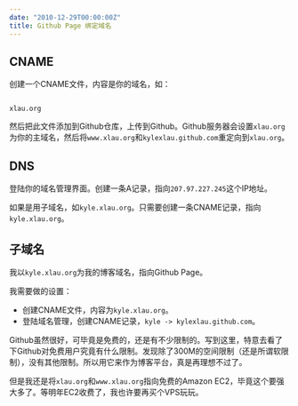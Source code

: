 ```yaml
---
date: "2010-12-29T00:00:00Z"
title: Github Page 绑定域名
---
```


## CNAME

创建一个CNAME文件，内容是你的域名，如：

<code>
xlau.org
</code>

然后把此文件添加到Github仓库，上传到Github。Github服务器会设置`xlau.org`为你的主域名，然后将`www.xlau.org`和`kylexlau.github.com`重定向到`xlau.org`。

## DNS

登陆你的域名管理界面。创建一条A记录，指向`207.97.227.245`这个IP地址。

如果是用子域名，如`kyle.xlau.org`。只需要创建一条CNAME记录，指向`kyle.xlau.org`。

## 子域名

我以`kyle.xlau.org`为我的博客域名，指向Github Page。

我需要做的设置：

 * 创建CNAME文件，内容为`kyle.xlau.org`。
 * 登陆域名管理，创建CNAME记录，`kyle -> kylexlau.github.com`。

Github虽然很好，可毕竟是免费的，还是有不少限制的。写到这里，特意去看了下Github对免费用户究竟有什么限制。发现除了300M的空间限制（还是所谓软限制），没有其他限制。所以用它来作为博客平台，真是再理想不过了。

但是我还是将`xlau.org`和`www.xlau.org`指向免费的Amazon EC2，毕竟这个要强大多了。等明年EC2收费了，我也许要再买个VPS玩玩。
